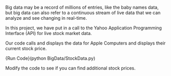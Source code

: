 Big data may be a record of millions of entries, like the baby names data, but big data can also refer to a continuous stream of live data that we can analyze and see changing in real-time.

In this project, we have put in a call to the Yahoo Application Programming Interface (API) for live stock market data.

Our code calls and displays the data for Apple Computers and displays their current stock price.

{Run Code}(python BigData/StockData.py)

Modify the code to see if you can find additional stock prices.